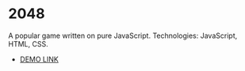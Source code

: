 # 2048
  A popular game written on pure JavaScript.
  Technologies: JavaScript, HTML, CSS.

  - [DEMO LINK](https://nastia-sydorchuk.github.io/2048/)

